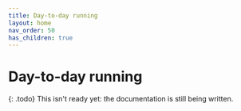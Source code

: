 ```yaml
---
title: Day-to-day running
layout: home
nav_order: 50
has_children: true
---
```



# Day-to-day running

{: .todo}
This isn't ready yet: the documentation is still being written.